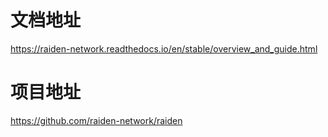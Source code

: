 # 文档地址

https://raiden-network.readthedocs.io/en/stable/overview_and_guide.html


# 项目地址

https://github.com/raiden-network/raiden
